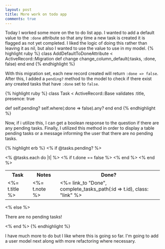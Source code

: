 ```yaml
---
layout: post
title: More work on todo app
comments: true
---
```


Today I worked some more on the to do list app.  I wanted to add a default value to the `:done` attribute so that any time a new task is created it is flagged as not yet completed.  I liked the logic of doing this rather than leaving it as nil, but also I wanted to use the value to use in my model.
{% highlight ruby %}
class AddDefaultToDoneAttribute < ActiveRecord::Migration
  def change
    change_column_default(:tasks, :done, false)
  end
end
{% endhighlight %}

With this migration set, each new record created will return `:done => false`.  After this, I added a `pending?` method to the model to check if there exist any created tasks that have `:done` set to `false`.

{% highlight ruby %}
class Task < ActiveRecord::Base
  validates :title, presence: true

  def self.pending?
    self.where(:done => false).any?
  end
end
{% endhighlight %}

Now, if i utilize this, I can get a boolean response to the question if there are any pending tasks.  Finally, I utilized this method in order to display a table pending tasks or a message informing the user that there are no pending tasks.

{% highlight erb %}
<% if @tasks.pending? %>
  <table>
    <tr>
      <th>Task</th>
      <th>Notes</th>
      <th class = "donebtn" >Done?</th>
    </tr>
    <% @tasks.each do |t| %>
        <% if t.done == false %>
            <tr>
              <td class = "tasknote"><%= t.title %></td>
              <td class = "tasknote"><%= t.note %></td>
              <td class = "donebtn">
                <%= link_to "Done", complete_tasks_path(:id => t.id), class: "link" %>
              </td>
            </tr>
        <% end %>
    <% end %>
  </table>
<% else %>
  <p> There are no pending tasks! </p>
<% end %>
{% endhighlight %}

I have much more to do but I like where this is going so far.  I'm going to add a user model next along with more refactoring where necessary.
